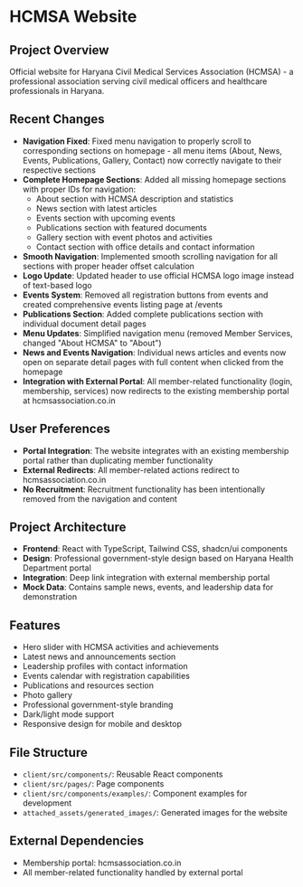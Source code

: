 # HCMSA Website

## Project Overview
Official website for Haryana Civil Medical Services Association (HCMSA) - a professional association serving civil medical officers and healthcare professionals in Haryana.

## Recent Changes
- **Navigation Fixed**: Fixed menu navigation to properly scroll to corresponding sections on homepage - all menu items (About, News, Events, Publications, Gallery, Contact) now correctly navigate to their respective sections
- **Complete Homepage Sections**: Added all missing homepage sections with proper IDs for navigation:
  - About section with HCMSA description and statistics
  - News section with latest articles
  - Events section with upcoming events
  - Publications section with featured documents
  - Gallery section with event photos and activities
  - Contact section with office details and contact information
- **Smooth Navigation**: Implemented smooth scrolling navigation for all sections with proper header offset calculation
- **Logo Update**: Updated header to use official HCMSA logo image instead of text-based logo
- **Events System**: Removed all registration buttons from events and created comprehensive events listing page at /events
- **Publications Section**: Added complete publications section with individual document detail pages
- **Menu Updates**: Simplified navigation menu (removed Member Services, changed "About HCMSA" to "About")
- **News and Events Navigation**: Individual news articles and events now open on separate detail pages with full content when clicked from the homepage
- **Integration with External Portal**: All member-related functionality (login, membership, services) now redirects to the existing membership portal at hcmsassociation.co.in

## User Preferences
- **Portal Integration**: The website integrates with an existing membership portal rather than duplicating member functionality
- **External Redirects**: All member-related actions redirect to hcmsassociation.co.in
- **No Recruitment**: Recruitment functionality has been intentionally removed from the navigation and content

## Project Architecture
- **Frontend**: React with TypeScript, Tailwind CSS, shadcn/ui components
- **Design**: Professional government-style design based on Haryana Health Department portal
- **Integration**: Deep link integration with external membership portal
- **Mock Data**: Contains sample news, events, and leadership data for demonstration

## Features
- Hero slider with HCMSA activities and achievements
- Latest news and announcements section
- Leadership profiles with contact information
- Events calendar with registration capabilities
- Publications and resources section
- Photo gallery
- Professional government-style branding
- Dark/light mode support
- Responsive design for mobile and desktop

## File Structure
- `client/src/components/`: Reusable React components
- `client/src/pages/`: Page components
- `client/src/components/examples/`: Component examples for development
- `attached_assets/generated_images/`: Generated images for the website

## External Dependencies
- Membership portal: hcmsassociation.co.in
- All member-related functionality handled by external portal